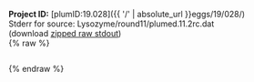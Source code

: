 **Project ID:** [plumID:19.028]({{ '/' | absolute_url }}eggs/19/028/)  
Stderr for source:  Lysozyme/round11/plumed.11.2rc.dat   
(download [zipped raw stdout](plumed.11.2rc.dat.plumed.stdout.txt.zip))  
{% raw %}
<pre>
</pre>
{% endraw %}
